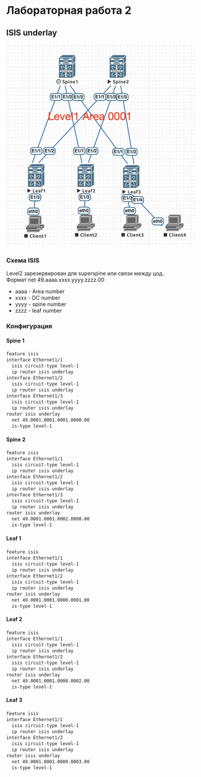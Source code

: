 # Лабораторная работа 2
## ISIS underlay
![Схема сети](net.png "Схема сети")
### Схема ISIS
Level2 зарезервирован для superspine или связи между цод.<br>
Формат net 49.aaaa.xxxx.yyyy.zzzz.00
* aaaa - Area number
* xxxx - DC number
* yyyy - spine number
* zzzz - leaf number
### Конфигурация
#### Spine 1
    feature isis
    interface Ethernet1/1
      isis circuit-type level-1
      ip router isis underlay
    interface Ethernet1/2
      isis circuit-type level-1
      ip router isis underlay
    interface Ethernet1/3
      isis circuit-type level-1
      ip router isis underlay
    router isis underlay
      net 49.0001.0001.0001.0000.00
      is-type level-1  
#### Spine 2
    feature isis
    interface Ethernet1/1
      isis circuit-type level-1
      ip router isis underlay
    interface Ethernet1/2
      isis circuit-type level-1
      ip router isis underlay
    interface Ethernet1/3
      isis circuit-type level-1
      ip router isis underlay
    router isis underlay
      net 49.0001.0001.0002.0000.00
      is-type level-1 
#### Leaf 1
    feature isis
    interface Ethernet1/1
      isis circuit-type level-1
      ip router isis underlay
    interface Ethernet1/2
      isis circuit-type level-1
      ip router isis underlay
    router isis underlay
      net 49.0001.0001.0000.0001.00
      is-type level-1 
#### Leaf 2
    feature isis
    interface Ethernet1/1
      isis circuit-type level-1
      ip router isis underlay
    interface Ethernet1/2
      isis circuit-type level-1
      ip router isis underlay
    router isis underlay
      net 49.0001.0001.0000.0002.00
      is-type level-1 
#### Leaf 3
    feature isis
    interface Ethernet1/1
      isis circuit-type level-1
      ip router isis underlay
    interface Ethernet1/2
      isis circuit-type level-1
      ip router isis underlay
    router isis underlay
      net 49.0001.0001.0000.0003.00
      is-type level-1 
